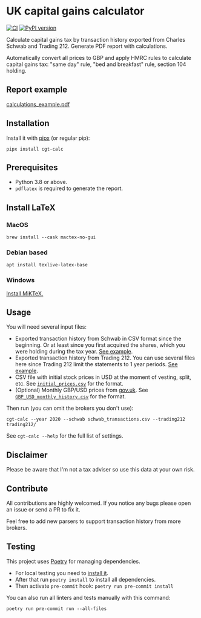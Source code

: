 # UK capital gains calculator

[![CI](https://github.com/KapJI/capital_gains_calculator/actions/workflows/ci.yml/badge.svg)](https://github.com/KapJI/capital_gains_calculator/actions)
[![PyPI version](https://img.shields.io/pypi/v/cgt-calc)](https://pypi.org/project/cgt-calc/)

Calculate capital gains tax by transaction history exported from Charles Schwab and Trading 212. Generate PDF report with calculations.

Automatically convert all prices to GBP and apply HMRC rules to calculate capital gains tax: "same day" rule, "bed and breakfast" rule, section 104 holding.

## Report example

[calculations_example.pdf](https://github.com/KapJI/capital_gains_calculator/blob/main/calculations_example.pdf)

## Installation

Install it with [pipx](https://pipxproject.github.io/pipx/) (or regular pip):

```shell
pipx install cgt-calc
```

## Prerequisites

-   Python 3.8 or above.
-   `pdflatex` is required to generate the report.

## Install LaTeX

### MacOS

```shell
brew install --cask mactex-no-gui
```

### Debian based

```shell
apt install texlive-latex-base
```

### Windows

[Install MiKTeX.](https://miktex.org/download)

## Usage

You will need several input files:

-   Exported transaction history from Schwab in CSV format since the beginning.
    Or at least since you first acquired the shares, which you were holding during the tax year.
    [See example](https://github.com/KapJI/capital_gains_calculator/blob/main/tests/test_data/schwab_transactions.csv).
-   Exported transaction history from Trading 212.
    You can use several files here since Trading 212 limit the statements to 1 year periods.
    [See example](https://github.com/KapJI/capital_gains_calculator/tree/main/tests/test_data/trading212).
-   CSV file with initial stock prices in USD at the moment of vesting, split, etc.
    See [`initial_prices.csv`](https://github.com/KapJI/capital_gains_calculator/blob/main/cgt_calc/resources/initial_prices.csv) for the format.
-   (Optional) Monthly GBP/USD prices from [gov.uk](https://www.gov.uk/government/collections/exchange-rates-for-customs-and-vat).
    See [`GBP_USD_monthly_history.csv`](https://github.com/KapJI/capital_gains_calculator/blob/main/cgt_calc/resources/GBP_USD_monthly_history.csv) for the format.

Then run (you can omit the brokers you don't use):

```shell
cgt-calc --year 2020 --schwab schwab_transactions.csv --trading212 trading212/
```

See `cgt-calc --help` for the full list of settings.

## Disclaimer

Please be aware that I'm not a tax adviser so use this data at your own risk.

## Contribute

All contributions are highly welcomed.
If you notice any bugs please open an issue or send a PR to fix it.

Feel free to add new parsers to support transaction history from more brokers.

## Testing

This project uses [Poetry](https://python-poetry.org/) for managing dependencies.

-   For local testing you need to [install it](https://python-poetry.org/docs/#installation).
-   After that run `poetry install` to install all dependencies.
-   Then activate `pre-commit` hook: `poetry run pre-commit install`

You can also run all linters and tests manually with this command:

```shell
poetry run pre-commit run --all-files
```
